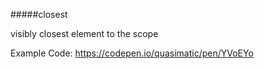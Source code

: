 ####\#closest

visibly closest element to the scope

Example Code: https://codepen.io/quasimatic/pen/YVoEYo